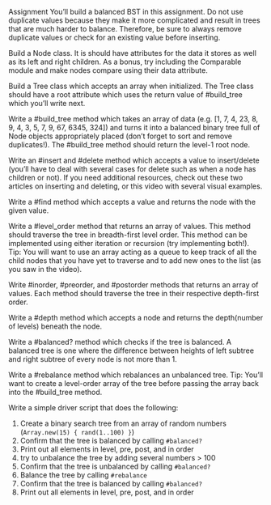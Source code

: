 Assignment
You’ll build a balanced BST in this assignment. Do not use duplicate values because they make it more complicated and result in trees that are much harder to balance. Therefore, be sure to always remove duplicate values or check for an existing value before inserting.

Build a Node class. It is should have attributes for the data it stores as well as its left and right children. As a bonus, try including the Comparable module and make nodes compare using their data attribute.

Build a Tree class which accepts an array when initialized. The Tree class should have a root attribute which uses the return value of #build_tree which you’ll write next.

Write a #build_tree method which takes an array of data (e.g. [1, 7, 4, 23, 8, 9, 4, 3, 5, 7, 9, 67, 6345, 324]) and turns it into a balanced binary tree full of Node objects appropriately placed (don’t forget to sort and remove duplicates!). The #build_tree method should return the level-1 root node.

Write an #insert and #delete method which accepts a value to insert/delete (you’ll have to deal with several cases for delete such as when a node has children or not). If you need additional resources, check out these two articles on inserting and deleting, or this video with several visual examples.

Write a #find method which accepts a value and returns the node with the given value.

Write a #level_order method that returns an array of values. This method should traverse the tree in breadth-first level order. This method can be implemented using either iteration or recursion (try implementing both!). Tip: You will want to use an array acting as a queue to keep track of all the child nodes that you have yet to traverse and to add new ones to the list (as you saw in the video).

Write #inorder, #preorder, and #postorder methods that returns an array of values. Each method should traverse the tree in their respective depth-first order.

Write a #depth method which accepts a node and returns the depth(number of levels) beneath the node.

Write a #balanced? method which checks if the tree is balanced. A balanced tree is one where the difference between heights of left subtree and right subtree of every node is not more than 1.

Write a #rebalance method which rebalances an unbalanced tree. Tip: You’ll want to create a level-order array of the tree before passing the array back into the #build_tree method.

Write a simple driver script that does the following:

1. Create a binary search tree from an array of random numbers (`Array.new(15) { rand(1..100) }`)
2. Confirm that the tree is balanced by calling `#balanced?`
3. Print out all elements in level, pre, post, and in order
4. try to unbalance the tree by adding several numbers > 100
5. Confirm that the tree is unbalanced by calling `#balanced?`
6. Balance the tree by calling `#rebalance`
7. Confirm that the tree is balanced by calling `#balanced?`
8. Print out all elements in level, pre, post, and in order